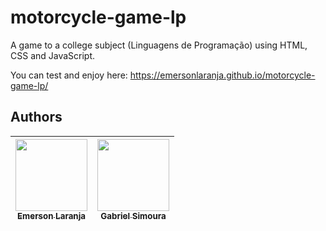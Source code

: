 # motorcycle-game-lp

A game to a college subject (Linguagens de Programação) using HTML, CSS and JavaScript. 

You can test and enjoy here: https://emersonlaranja.github.io/motorcycle-game-lp/

## Authors

| [<img src="https://avatars.githubusercontent.com/u/21970707?v=4" width=115><br><sub>Emerson Laranja</sub>](https://github.com/EmersonLaranja) |  [<img src="https://avatars.githubusercontent.com/u/55196034?v=4" width=115><br><sub>Gabriel Simoura</sub>](https://github.com/gabrielSSimoura) |
| :---: | :---: |
